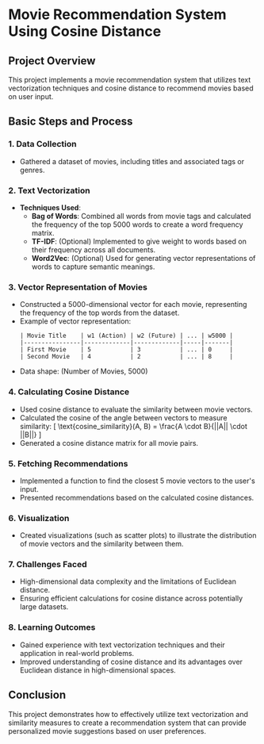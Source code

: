 # Movie Recommendation System Using Cosine Distance

## Project Overview
This project implements a movie recommendation system that utilizes text vectorization techniques and cosine distance to recommend movies based on user input.

## Basic Steps and Process

### 1. **Data Collection**
   - Gathered a dataset of movies, including titles and associated tags or genres.

### 2. **Text Vectorization**
   - **Techniques Used**:
     - **Bag of Words**: Combined all words from movie tags and calculated the frequency of the top 5000 words to create a word frequency matrix.
     - **TF-IDF**: (Optional) Implemented to give weight to words based on their frequency across all documents.
     - **Word2Vec**: (Optional) Used for generating vector representations of words to capture semantic meanings.

### 3. **Vector Representation of Movies**
   - Constructed a 5000-dimensional vector for each movie, representing the frequency of the top words from the dataset.
   - Example of vector representation:
     ```
     | Movie Title    | w1 (Action) | w2 (Future) | ... | w5000 |
     |----------------|-------------|-------------|-----|-------|
     | First Movie    | 5           | 3           | ... | 0     |
     | Second Movie   | 4           | 2           | ... | 8     |
     ```
   - Data shape: (Number of Movies, 5000)

### 4. **Calculating Cosine Distance**
   - Used cosine distance to evaluate the similarity between movie vectors.
   - Calculated the cosine of the angle between vectors to measure similarity:
     \[
     \text{cosine\_similarity}(A, B) = \frac{A \cdot B}{||A|| \cdot ||B||}
     \]
   - Generated a cosine distance matrix for all movie pairs.

### 5. **Fetching Recommendations**
   - Implemented a function to find the closest 5 movie vectors to the user's input.
   - Presented recommendations based on the calculated cosine distances.

### 6. **Visualization**
   - Created visualizations (such as scatter plots) to illustrate the distribution of movie vectors and the similarity between them.

### 7. **Challenges Faced**
   - High-dimensional data complexity and the limitations of Euclidean distance.
   - Ensuring efficient calculations for cosine distance across potentially large datasets.

### 8. **Learning Outcomes**
   - Gained experience with text vectorization techniques and their application in real-world problems.
   - Improved understanding of cosine distance and its advantages over Euclidean distance in high-dimensional spaces.

## Conclusion
This project demonstrates how to effectively utilize text vectorization and similarity measures to create a recommendation system that can provide personalized movie suggestions based on user preferences.
